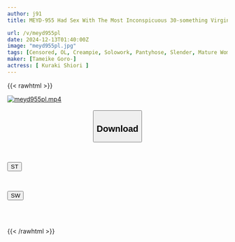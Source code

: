 ```yaml
---
author: j91
title: MEYD-955 Had Sex With The Most Inconspicuous 30-something Virgin In The Company And It Was Amazing. Her Nickname Was Kusako, She Had Terrible Eyesight And Wore Bottle-bottom Glasses, And Her Desk Was A Pile Of Trash. She Had Just Gotten Divorced So I Thought She Would Be Fine, But When I Went To Her House... Shiori Kuraki

url: /v/meyd955pl
date: 2024-12-13T01:40:00Z
image: "meyd955pl.jpg"
tags: [Censored, OL, Creampie, Solowork, Pantyhose, Slender, Mature Woman	]
maker: [Tameike Goro-]
actress: [ Kuraki Shiori ]
---
```



{{< rawhtml >}}

<div class="video" data-videoid="APwjbvP31LtmK3">
    <a href="javascript:;">
        <img src="/v/meyd955pl/meyd955pl.jpg" width="WIDTH" height="HEIGHT" alt="meyd955pl.mp4" loading="lazy">
    </a>
</div>

<script type="text/javascript" src="https://j91.asia/asset/on-demand-st.js"></script>

<br>
  <link rel="stylesheet" href="https://j91.asia/asset/bs5.css">
  
  <center>
  <button class="btn btn-primary" type="button" data-bs-toggle="collapse" data-bs-target=".multi-collapse" aria-expanded="false" aria-controls="multiCollapseExample1 multiCollapseExample2"><h2>Download</h2></button></center>
</p>
<div class="row">
  <div class="col">
    <div class="collapse multi-collapse" id="multiCollapseExample1">
      <div class="card card-body">
	      	      <br>
<div class="buttons">  
<p><a href="/v/meyd955pl/st.html" target="_blank"><button class="btn-hover color-3"><i class="fa fa-download"></i> ST</button></a></p></div>
    </div>
  </div>
</div>
  <div class="col">
    <div class="collapse multi-collapse" id="multiCollapseExample2">
      <div class="card card-body">
	      <br>
<div class="buttons">
<p><a href="/v/meyd955pl/sw.html" target="_blank"><button class="btn-hover color-2"><i class="fa fa-download"></i> SW</button></a></p></div>
<br><br>
      </div>
    </div>
  </div>
</div>

{{< /rawhtml >}}